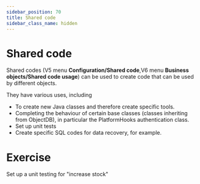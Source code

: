 ```yaml
---
sidebar_position: 70
title: Shared code
sidebar_class_name: hidden 
---
```


Shared code
====================
Shared codes (V5 menu **Configuration/Shared code**,V6 menu **Business objects/Shared code usage**) can be used to create code that can be used by different objects.  

They have various uses, including  
* To create new Java classes and therefore create specific tools.  
* Completing the behaviour of certain base classes (classes inheriting from ObjectDB), in particular the PlatformHooks authentication class.  
* Set up unit tests  
* Create specific SQL codes for data recovery, for example.  

Exercise
====================
Set up a unit testing for "increase stock"